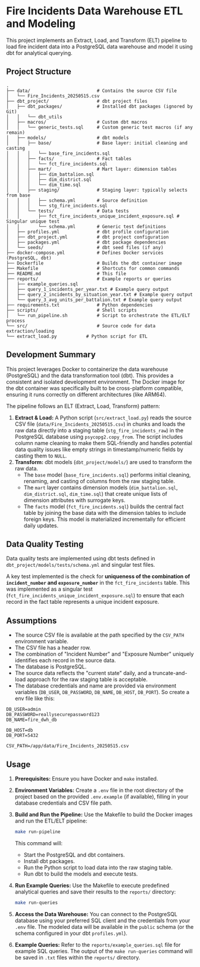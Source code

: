 # Fire Incidents Data Warehouse ETL and Modeling

This project implements an Extract, Load, and Transform (ELT) pipeline to load fire incident data into a PostgreSQL data warehouse and model it using dbt for analytical querying.

## Project Structure

```
.
├── data/                         # Contains the source CSV file
│   └── Fire_Incidents_20250515.csv
├── dbt_project/                  # dbt project files
│   ├── dbt_packages/             # Installed dbt packages (ignored by Git)
│   │   └── dbt_utils
│   ├── macros/                   # Custom dbt macros
│   │   └── generic_tests.sql     # Custom generic test macros (if any remain)
│   ├── models/                   # dbt models
│   │   ├── base/                 # Base layer: initial cleaning and casting
│   │   │   └── base_fire_incidents.sql
│   │   ├── facts/                # Fact tables
│   │   │   └── fct_fire_incidents.sql
│   │   ├── mart/                 # Mart layer: dimension tables
│   │   │   ├── dim_battalion.sql
│   │   │   ├── dim_district.sql
│   │   │   └── dim_time.sql
│   │   ├── staging/              # Staging layer: typically selects from base
│   │   │   ├── schema.yml        # Source definition
│   │   │   └── stg_fire_incidents.sql
│   │   └── tests/                # Data tests
│   │       ├── fct_fire_incidents_unique_incident_exposure.sql # Singular unique test
│   │       └── schema.yml        # Generic test definitions
│   ├── profiles.yml              # dbt profile configuration
│   ├── dbt_project.yml           # dbt project configuration
│   ├── packages.yml              # dbt package dependencies
│   └── seeds/                    # dbt seed files (if any)
├── docker-compose.yml            # Defines Docker services (PostgreSQL, dbt)
├── Dockerfile                    # Builds the dbt container image
├── Makefile                      # Shortcuts for common commands
├── README.md                     # This file
├── reports/                      # Example reports or queries
│   ├── example_queries.sql
│   ├── query_1_incidents_per_year.txt # Example query output
│   ├── query_2_incidents_by_situation_year.txt # Example query output
│   └── query_3_avg_units_per_battalion.txt # Example query output
├── requirements.txt              # Python dependencies
├── scripts/                      # Shell scripts
│   └── run_pipeline.sh           # Script to orchestrate the ETL/ELT process
└── src/                          # Source code for data extraction/loading
└── extract_load.py           # Python script for ETL
```

## Development Summary

This project leverages Docker to containerize the data warehouse (PostgreSQL) and the data transformation tool (dbt). This provides a consistent and isolated development environment. The Docker image for the dbt container was specifically built to be cross-platform compatible, ensuring it runs correctly on different architectures (like ARM64).

The pipeline follows an ELT (Extract, Load, Transform) pattern:

1.  **Extract & Load:** A Python script (`src/extract_load.py`) reads the source CSV file (`data/Fire_Incidents_20250515.csv`) in chunks and loads the raw data directly into a staging table (`stg_fire_incidents_raw`) in the PostgreSQL database using `psycopg2.copy_from`. The script includes column name cleaning to make them SQL-friendly and handles potential data quality issues like empty strings in timestamp/numeric fields by casting them to `NULL`.
2.  **Transform:** dbt models (`dbt_project/models/`) are used to transform the raw data.
    * The `base` model (`base_fire_incidents.sql`) performs initial cleaning, renaming, and casting of columns from the raw staging table.
    * The `mart` layer contains dimension models (`dim_battalion.sql`, `dim_district.sql`, `dim_time.sql`) that create unique lists of dimension attributes with surrogate keys.
    * The `facts` model (`fct_fire_incidents.sql`) builds the central fact table by joining the base data with the dimension tables to include foreign keys. This model is materialized incrementally for efficient daily updates.

## Data Quality Testing

Data quality tests are implemented using dbt tests defined in `dbt_project/models/tests/schema.yml` and singular test files.

A key test implemented is the check for **uniqueness of the combination of `incident_number` and `exposure_number`** in the `fct_fire_incidents` table. This was implemented as a singular test (`fct_fire_incidents_unique_incident_exposure.sql`) to ensure that each record in the fact table represents a unique incident exposure.

## Assumptions

* The source CSV file is available at the path specified by the `CSV_PATH` environment variable.
* The CSV file has a header row.
* The combination of "Incident Number" and "Exposure Number" uniquely identifies each record in the source data.
* The database is PostgreSQL.
* The source data reflects the "current state" daily, and a truncate-and-load approach for the raw staging table is acceptable.
* The database credentials and name are provided via environment variables (`DB_USER`, `DB_PASSWORD`, `DB_NAME`, `DB_HOST`, `DB_PORT`). So create a env file like this:
```
DB_USER=admin
DB_PASSWORD=reallysecurepassword123
DB_NAME=fire_dwh_db

DB_HOST=db
DB_PORT=5432

CSV_PATH=/app/data/Fire_Incidents_20250515.csv
```

## Usage

1.  **Prerequisites:** Ensure you have Docker and `make` installed.
2.  **Environment Variables:** Create a `.env` file in the root directory of the project based on the provided `.env.example` (if available), filling in your database credentials and CSV file path.
3.  **Build and Run the Pipeline:** Use the Makefile to build the Docker images and run the ETL/ELT pipeline:
    ```bash
    make run-pipeline
    ```
    This command will:
    * Start the PostgreSQL and dbt containers.
    * Install dbt packages.
    * Run the Python script to load data into the raw staging table.
    * Run dbt to build the models and execute tests.

4.  **Run Example Queries:** Use the Makefile to execute predefined analytical queries and save their results to the `reports/` directory:
    ```bash
    make run-queries
    ```

5.  **Access the Data Warehouse:** You can connect to the PostgreSQL database using your preferred SQL client and the credentials from your `.env` file. The modeled data will be available in the `public` schema (or the schema configured in your dbt `profiles.yml`).

6.  **Example Queries:** Refer to the `reports/example_queries.sql` file for example SQL queries. The output of the `make run-queries` command will be saved in `.txt` files within the `reports/` directory.

